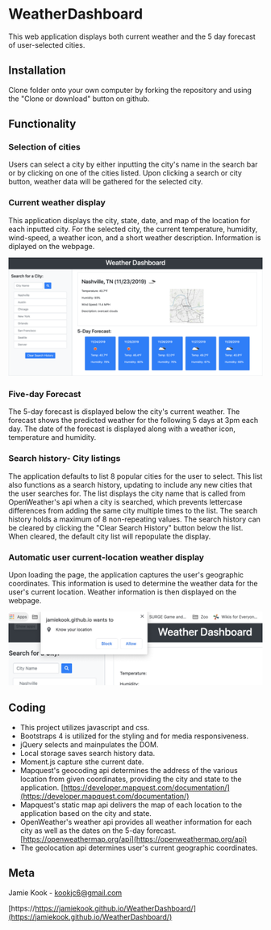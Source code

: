 # WeatherDashboard

This web application displays both current weather and the 5 day forecast of user-selected cities.

## Installation

Clone folder onto your own computer by forking the repository and using the "Clone or download" button on github.  

## Functionality 

### Selection of cities
Users can select a city by either inputting the city's name in the search bar or by clicking on one of the cities listed. Upon clicking a search or city button, weather data will be gathered for the selected city. 

### Current weather display
This application displays the city, state, date, and map of the location for each inputted city. For the selected city, the current temperature, humidity, wind-speed, a weather icon, and a short weather description. Information is diplayed on the webpage. 

![image of weather dashboard](images/dashboard.png)

### Five-day Forecast
The 5-day forecast is displayed below the city's current weather. The forecast shows the predicted weather for the following 5 days at 3pm each day. The date of the forecast is displayed along with a weather icon, temperature and humidity. 

### Search history- City listings
The application defaults to list 8 popular cities for the user to select. This list also functions as a search history, updating to include any new cities that the user searches for. The list displays the city name that is called from OpenWeather's api when a city is searched, which prevents lettercase differences from adding the same city multiple times to the list. The search history holds a maximum of 8 non-repeating values. The search history can be cleared by clicking the "Clear Search History" button below the list. When cleared, the default city list will repopulate the display. 


### Automatic user current-location weather display
Upon loading the page, the application captures the user's geographic coordinates. This information is used to determine the weather data for the user's current location. Weather information is then displayed on the webpage. 

![image of locationfinder permission](images/autolocate.png)


## Coding

*   This project utilizes javascript and css.
*   Bootstraps 4 is utilized for the styling and for media responsiveness.
*   jQuery selects and mainpulates the DOM. 
*   Local storage saves search history data. 
*   Moment.js capture sthe current date.
*   Mapquest's geocoding api determines the address of the various location from given coordinates, providing the city and state to the application. [https://developer.mapquest.com/documentation/](https://developer.mapquest.com/documentation/)
*   Mapquest's static map api delivers the map of each location to the application based on the city and state.
*   OpenWeather's weather api provides all weather information for each city as well as the dates on the 5-day forecast. [https://openweathermap.org/api](https://openweathermap.org/api)
*   The geolocation api determines user's current geographic coordinates. 

## Meta 

Jamie Kook - kookjc6@gmail.com

[https://https://jamiekook.github.io/WeatherDashboard/](https://jamiekook.github.io/WeatherDashboard/)